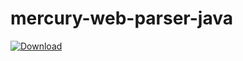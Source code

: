 # mercury-web-parser-java

[ ![Download](https://api.bintray.com/packages/jalaria/generic/mercury-web-parser-java/images/download.svg) ](https://bintray.com/jalaria/generic/mercury-web-parser-java/_latestVersion)
